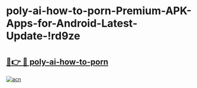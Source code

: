 # poly-ai-how-to-porn-Premium-APK-Apps-for-Android-Latest-Update-!rd9ze

# <h2><a href="https://fh3dq8.esa.edu.pl?title=poly-ai-how-to-porn&ref=rd9ze">🔗👉 🔴 poly-ai-how-to-porn</a></h2>

[![acn](https://github.com/user-attachments/assets/0f9c940e-d8b0-45ae-aac7-cd30a18b3e1c)](https://fh3dq8.esa.edu.pl?title=poly-ai-how-to-porn&ref=rd9ze)

